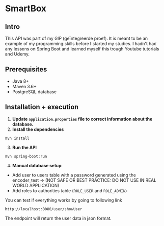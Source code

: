 # SmartBox

## Intro
This API was part of my GIP (geïntegreerde proef). 
It is meant to be an example of my programming skills before I started my studies.
I hadn't had any lessons on Spring Boot and learned myself this trough Youtube tutorials and Udemy.

## Prerequisites
- Java 8+
- Maven 3.6+
- PostgreSQL database

## Installation + execution

1. **Update `application.properties` file to correct information about the database.**
2. **Install the dependencies**
```
mvn install
```
3. **Run the API**
```
mvn spring-boot:run    
```
4. **Manual database setup**
- Add user to users table with a password generated using the encoder_test -> (NOT SAFE OR BEST PRACTICE: DO NOT USE IN REAL WORLD APPLICATION)
- Add roles to authorities table (`ROLE_USER` and `ROLE_ADMIN`)

You can test if everything works by going to following link
```
http://localhost:8080/user/showUser
```

The endpoint will return the user data in json format.